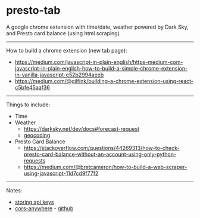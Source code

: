 # presto-tab
A google chrome extension with time/date, weather powered by Dark Sky, and Presto card balance (using html scraping)

---
How to build a chrome extension (new tab page):  
- https://medium.com/javascript-in-plain-english/https-medium-com-javascript-in-plain-english-how-to-build-a-simple-chrome-extension-in-vanilla-javascript-e52b2994aeeb
- https://medium.com/@gilfink/building-a-chrome-extension-using-react-c5bfe45aaf36
---
Things to include:  
- Time
- Weather
	- https://darksky.net/dev/docs#forecast-request
	- [geocoding](https://developers.google.com/maps/documentation/geocoding/start)
- Presto Card Balance
	- https://stackoverflow.com/questions/44269313/how-to-check-presto-card-balance-without-an-account-using-only-python-requests
	- https://medium.com/@bretcameron/how-to-build-a-web-scraper-using-javascript-11d7cd9f77f2

---
Notes:
- [storing api keys](https://medium.com/better-programming/using-environment-variables-in-reactjs-9ad9c5322408)
- [cors-anywhere](https://cors-anywhere.herokuapp.com/) - [github](https://github.com/Rob--W/cors-anywhere)
